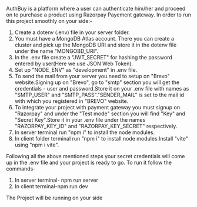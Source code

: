 AuthBuy is a platform where a user can authenticate him/her and proceed on to purchase a product using Razorpay Payement gateway. In order to run this project smoothly on your side:-
1. Create a dotenv (.env) file in your server folder.
2. You must have a MongoDB Atlas account. There you can create a cluster and pick up the MongoDB URI and store it in the dotenv file under the name "MONGOBD_URI".
3. In the .env file create a "JWT_SECRET" for hashing the password entered by user(Here we use JSON Web Token).
4. Set up "NODE_ENV" as "development" in .env file.
5. To send the mail from your server you need to setup on "Brevo" website.Signing up on "Brevo", go to "smtp" section you will get the credentials - user and password.Store it on your .env file with names as "SMTP_USER" and "SMTP_PASS"."SENDER_MAIL" is set to the mail id with which you registered in "BREVO" website.
6. To integrate your project with payment gateway you must signup on "Razorpay" and under the "Test mode" section you will find "Key" and "Secret Key".Store it in your .env file under the names "RAZORPAY_KEY_ID" and "RAZORPAY_KEY_SECRET" respectively.
7. In server terminal run "npm i" to install the node modules.
8. In client folder terminal run "npm i" to install node modules.Install "vite" using "npm i vite".

Following all the above mentioned steps your secret credentials will come up in the .env file and your project is ready to go. To run it follow the commands-
1. In server terminal- npm run server
2. In client terminal-npm run dev

The Project will be running on your side

